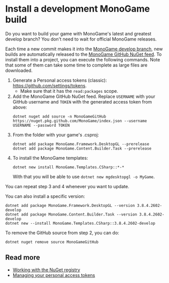 # Install a development MonoGame build

Do you want to build your game with MonoGame's latest and greatest develop branch? You don't need to wait for official MonoGame releases.

Each time a new commit makes it into the [MonoGame develop branch](https://github.com/MonoGame/MonoGame/commits/develop), new builds are automatically released to the [MonoGame GitHub NuGet feed](https://github.com/orgs/MonoGame/packages?repo_name=MonoGame). To install them into a project, you can execute the following commands. Note that some of them can take some time to complete as large files are downloaded.

1. Generate a Personal access tokens (classic): <https://github.com/settings/tokens>.
   * Make sure that it has the `read:packages` scope.
2. Add the MonoGame GitHub NuGet feed. Replace `USERNAME` with your GitHub username and `TOKEN` with the generated access token from above:
   ```
   dotnet nuget add source -n MonoGameGitHub https://nuget.pkg.github.com/MonoGame/index.json --username USERNAME --password TOKEN
   ```
3. From the folder with your game's .csproj:
   ```
   dotnet add package MonoGame.Framework.DesktopGL --prerelease
   dotnet add package MonoGame.Content.Builder.Task --prerelease
   ```
4. To install the MonoGame templates:
   ```
   dotnet new install MonoGame.Templates.CSharp::*-*
   ```
   With that you will be able to use `dotnet new mgdesktopgl -o MyGame`.

You can repeat step 3 and 4 whenever you want to update.

You can also install a specific version:

```
dotnet add package MonoGame.Framework.DesktopGL --version 3.8.4.2602-develop
dotnet add package MonoGame.Content.Builder.Task --version 3.8.4.2602-develop
dotnet new --install MonoGame.Templates.CSharp::3.8.4.2602-develop
```

To remove the GitHub source from step 2, you can do:

```
dotnet nuget remove source MonoGameGitHub
```

## Read more

* [Working with the NuGet registry](https://docs.github.com/en/packages/working-with-a-github-packages-registry/working-with-the-nuget-registry)
* [Managing your personal access tokens](https://docs.github.com/en/authentication/keeping-your-account-and-data-secure/managing-your-personal-access-tokens)
